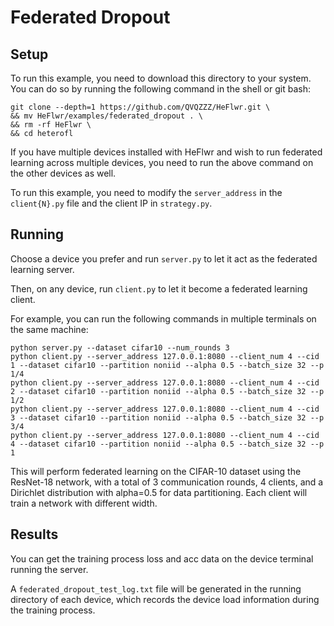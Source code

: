 # Federated Dropout
## Setup
To run this example, you need to download this directory to your system. You can do so by running the following command in the shell or git bash:
``` shell
git clone --depth=1 https://github.com/QVQZZZ/HeFlwr.git \
&& mv HeFlwr/examples/federated_dropout . \
&& rm -rf HeFlwr \
&& cd heterofl
```
If you have multiple devices installed with HeFlwr and wish to run federated learning across multiple devices, you need to run the above command on the other devices as well.

To run this example, you need to modify the `server_address` in the `client{N}.py` file and the client IP in `strategy.py`.

## Running
Choose a device you prefer and run `server.py` to let it act as the federated learning server.

Then, on any device, run `client.py` to let it become a federated learning client.

For example, you can run the following commands in multiple terminals on the same machine:
```shell
python server.py --dataset cifar10 --num_rounds 3
python client.py --server_address 127.0.0.1:8080 --client_num 4 --cid 1 --dataset cifar10 --partition noniid --alpha 0.5 --batch_size 32 --p 1/4
python client.py --server_address 127.0.0.1:8080 --client_num 4 --cid 2 --dataset cifar10 --partition noniid --alpha 0.5 --batch_size 32 --p 1/2
python client.py --server_address 127.0.0.1:8080 --client_num 4 --cid 3 --dataset cifar10 --partition noniid --alpha 0.5 --batch_size 32 --p 3/4
python client.py --server_address 127.0.0.1:8080 --client_num 4 --cid 4 --dataset cifar10 --partition noniid --alpha 0.5 --batch_size 32 --p 1
```
This will perform federated learning on the CIFAR-10 dataset using the ResNet-18 network, with a total of 3 communication rounds, 4 clients, and a Dirichlet distribution with alpha=0.5 for data partitioning.
Each client will train a network with different width.

## Results
You can get the training process loss and acc data on the device terminal running the server.

A `federated_dropout_test_log.txt` file will be generated in the running directory of each device, which records the device load information during the training process.